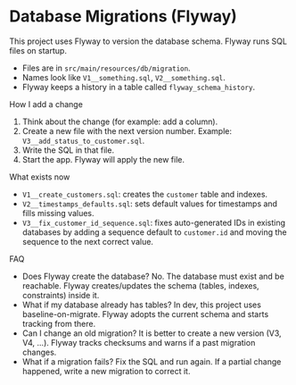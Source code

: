 # Database Migrations (Flyway)

This project uses Flyway to version the database schema. Flyway runs SQL files on startup.

- Files are in `src/main/resources/db/migration`.
- Names look like `V1__something.sql`, `V2__something.sql`.
- Flyway keeps a history in a table called `flyway_schema_history`.

How I add a change
1) Think about the change (for example: add a column).
2) Create a new file with the next version number. Example: `V3__add_status_to_customer.sql`.
3) Write the SQL in that file.
4) Start the app. Flyway will apply the new file.

What exists now
- `V1__create_customers.sql`: creates the `customer` table and indexes.
- `V2__timestamps_defaults.sql`: sets default values for timestamps and fills missing values.
- `V3__fix_customer_id_sequence.sql`: fixes auto-generated IDs in existing databases by adding a sequence default to `customer.id` and moving the sequence to the next correct value.

FAQ
- Does Flyway create the database? No. The database must exist and be reachable. Flyway creates/updates the schema (tables, indexes, constraints) inside it.
- What if my database already has tables? In dev, this project uses baseline-on-migrate. Flyway adopts the current schema and starts tracking from there.
- Can I change an old migration? It is better to create a new version (V3, V4, …). Flyway tracks checksums and warns if a past migration changes.
- What if a migration fails? Fix the SQL and run again. If a partial change happened, write a new migration to correct it.
